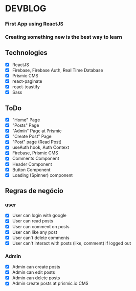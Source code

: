 # DEVBLOG

### First App using ReactJS
### Creating something new is the best way to learn

## Technologies 
- [x] ReactJS
- [x] Firebase, Firebase Auth, Real Time Database
- [x] Prismic CMS
- [x] react-paginate
- [x] react-toastify
- [x] Sass

## ToDo
- [x] "Home" Page
- [x] "Posts" Page
- [x] "Admin" Page at Prismic
- [x] "Create Post" Page
- [x] "Post" page (Read Post)
- [x] useAuth hook, Auth Context
- [x] Firebase, Prismic CMS
- [x] Comments Component
- [x] Header Component
- [x] Button Component
- [x] Loading (Spinner) component 

## Regras de negócio

### user
- [x] User can login with google
- [x] User can read posts
- [x] User can comment on posts
- [x] User can like any post
- [x] User can't delete comments
- [x] User can't interact with posts (like, comment) if logged out

### Admin
- [x] Admin can create posts
- [x] Admin can edit posts
- [x] Admin can delete posts
- [x] Admin create posts at prismic.io CMS
